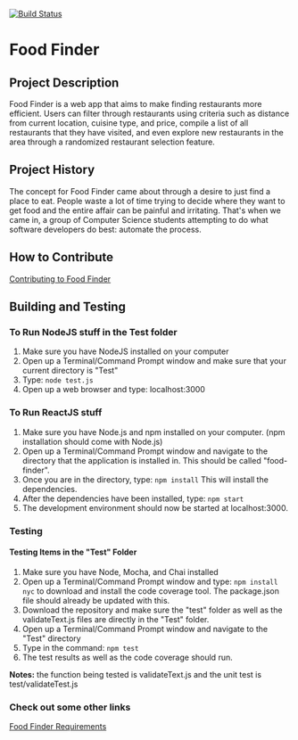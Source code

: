 [![Build Status](https://travis-ci.com/nyu-software-engineering/food-finder.svg?branch=master)](https://travis-ci.com/nyu-software-engineering/food-finder)

# Food Finder

## Project Description

Food Finder is a web app that aims to make finding restaurants more efficient. Users can filter through restaurants using criteria
such as distance from current location, cuisine type, and price, compile a list of all restaurants that they have visited, and even
explore new restaurants in the area through a randomized restaurant selection feature.

## Project History

The concept for Food Finder came about through a desire to just find a place to eat. People waste a lot of time trying to decide where
they want to get food and the entire affair can be painful and irritating. That's when we came in,
a group of Computer Science students attempting to do what software developers do best: automate the process.

## How to Contribute

[Contributing to Food Finder](https://github.com/nyu-software-engineering/food-finder/blob/master/CONTRIBUTING.md)

## Building and Testing

### To Run NodeJS stuff in the Test folder

1. Make sure you have NodeJS installed on your computer
2. Open up a Terminal/Command Prompt window and make sure that your current directory is "Test"
3. Type:
   `node test.js`
4. Open up a web browser and type: localhost:3000

### To Run ReactJS stuff

1. Make sure you have Node.js and npm installed on your computer. (npm installation should come with Node.js)
2. Open up a Terminal/Command Prompt window and navigate to the directory that the application is installed in. This should be called "food-finder".
3. Once you are in the directory, type:
   `npm install`
   This will install the dependencies.
4. After the dependencies have been installed, type:
   `npm start`
5. The development environment should now be started at localhost:3000.

### Testing

#### Testing Items in the "Test" Folder

1. Make sure you have Node, Mocha, and Chai installed
2. Open up a Terminal/Command Prompt window and type:
   `npm install nyc`
   to download and install the code coverage tool. The package.json file should already be updated with this.
3. Download the repository and make sure the "test" folder as well as the validateText.js files are directly in the "Test" folder.
4. Open up a Terminal/Command Prompt window and navigate to the "Test" directory
5. Type in the command:
   `npm test`
6. The test results as well as the code coverage should run.

**Notes:** the function being tested is validateText.js and the unit test is test/validateTest.js

### Check out some other links

[Food Finder Requirements](https://github.com/nyu-software-engineering/food-finder/blob/master/REQUIREMENTS.md)

